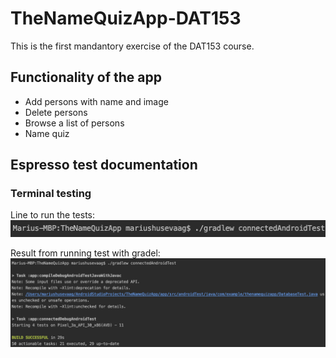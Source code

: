 # TheNameQuizApp-DAT153

This is the first mandantory exercise of the DAT153 course.

## Functionality of the app
- Add persons with name and image
- Delete persons
- Browse a list of persons
- Name quiz

## Espresso test documentation

### Terminal testing

Line to run the tests:
![alt text](https://github.com/mariushusevaag/TheNameQuizApp-DAT153/blob/master/app/src/main/res/drawable/runEspressoTests.png?raw=true)

Result from running test with gradel:
![alt text](https://github.com/mariushusevaag/TheNameQuizApp-DAT153/blob/master/app/src/main/res/drawable/terminalResults.png?raw=true)
